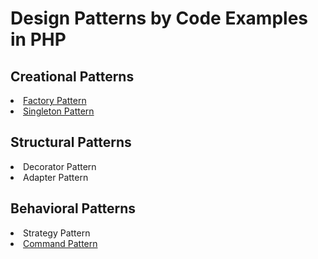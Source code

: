 # Design Patterns by Code Examples in PHP
## Creational Patterns
<li><a href="https://github.com/claricepoh/design-patterns-tutorial/tree/main/FactoryPattern">Factory Pattern</a>
<li><a href="https://github.com/claricepoh/design-patterns-tutorial/tree/main/SingletonPattern">Singleton Pattern</a>

## Structural Patterns
<li>Decorator Pattern
<li>Adapter Pattern
  
## Behavioral Patterns
<li>Strategy Pattern
<li><a href="https://github.com/claricepoh/design-patterns-tutorial/tree/main/CommandPattern">Command Pattern</a>
